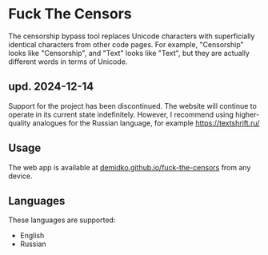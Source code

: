 # Fuck The Censors

The censorship bypass tool replaces Unicode characters with superficially identical characters from other code pages.
For example, "Censorship" looks like "Censorship", and "Text" looks like "Text", but they are actually different words
in terms of Unicode.

## upd. 2024-12-14

Support for the project has been discontinued. The website will continue to operate in its current state indefinitely. However, I recommend using higher-quality analogues for the Russian language, for example https://textshrift.ru/

## Usage

The web app is available at [demidko.github.io/fuck-the-censors](https://demidko.github.io/fuck-the-censors) from any
device.

## Languages

These languages are supported:

* English
* Russian


